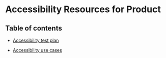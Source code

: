 # Accessibility Resources for Product

## Table of contents

* [Accessibility test plan]()

* [Accessibility use cases]()
